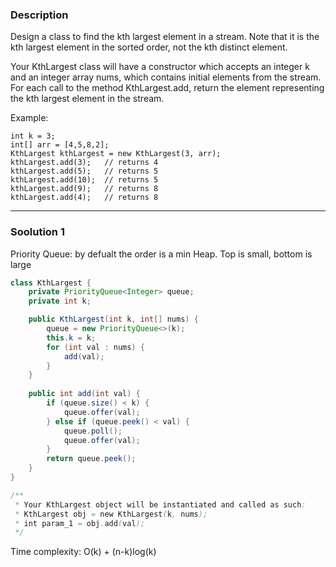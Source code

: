 ### **Description** ###
Design a class to find the kth largest element in a stream. Note that it is the kth largest element in the sorted order, not the kth distinct element.

Your KthLargest class will have a constructor which accepts an integer k and an integer array nums, which contains initial elements from the stream. For each call to the method KthLargest.add, return the element representing the kth largest element in the stream.

Example:
```
int k = 3;
int[] arr = [4,5,8,2];
KthLargest kthLargest = new KthLargest(3, arr);
kthLargest.add(3);   // returns 4
kthLargest.add(5);   // returns 5
kthLargest.add(10);  // returns 5
kthLargest.add(9);   // returns 8
kthLargest.add(4);   // returns 8
```
---
### **Soolution 1** ###
Priority Queue: by defualt the order is a min Heap. Top is small, bottom is large
```java
class KthLargest {
    private PriorityQueue<Integer> queue;
    private int k;

    public KthLargest(int k, int[] nums) {
        queue = new PriorityQueue<>(k);
        this.k = k;
        for (int val : nums) {
            add(val);
        }
    }
    
    public int add(int val) {
        if (queue.size() < k) {
            queue.offer(val);
        } else if (queue.peek() < val) {
            queue.poll();
            queue.offer(val);
        }
        return queue.peek();
    }
}

/**
 * Your KthLargest object will be instantiated and called as such:
 * KthLargest obj = new KthLargest(k, nums);
 * int param_1 = obj.add(val);
 */
 ```
Time complexity: O(k) + (n-k)log(k)

